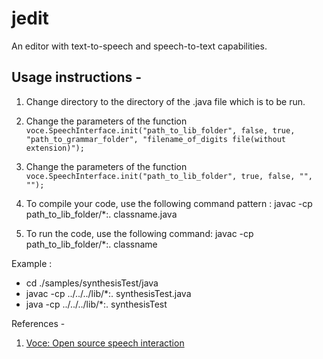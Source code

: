# jedit
An editor with text-to-speech and speech-to-text capabilities.

Usage instructions - 
----------------------------------
1) Change directory to the directory of the .java file which is to be run.
2) Change the parameters of the function `voce.SpeechInterface.init("path_to_lib_folder", false, true, "path_to_grammar_folder", "filename_of_digits file(without extension)");`
3) Change the parameters of the function `voce.SpeechInterface.init("path_to_lib_folder", true, false, "", "");`
4) To compile your code, use the following command pattern :
    javac -cp path_to_lib_folder/*:. classname.java

5) To run the code, use the following command:
    javac -cp path_to_lib_folder/*:. classname

Example :

- cd ./samples/synthesisTest/java
- javac -cp ../../../lib/*:. synthesisTest.java
- java -cp ../../../lib/*:. synthesisTest

References - 
1) [Voce: Open source speech interaction](http://voce.sourceforge.net)

